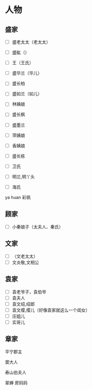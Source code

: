 # 人物

## 盛家

- [ ] 盛老太太（老太太）
- [ ] 盛紘（）
- [ ] 王（王氏）
- [ ] 盛华兰（华儿）
- [ ] 盛长柏
- [ ] 盛如兰（如儿）
- [ ] 林姨娘
- [ ] 盛长枫
- [ ] 盛墨兰
- [ ] 萍姨娘
- [ ] 香姨娘
- [ ] 盛长栋
- [ ] 卫氏



- [ ] 明兰,明丫头
- [ ] 海氏



ya huan
彩佩

## 顾家

- [ ] 小秦娘子（太夫人、秦氏）

## 文家

- [ ] （文老太太）
- [ ] 文炎敬,文相公

## 袁家

- [ ] 袁老爷子，袁伯爷
- [ ] 袁夫人
- [ ] 袁文绍,绍郎
- [ ] 袁文缨,缨儿（好像袁家就这么一个闺女）
- [ ] 庄姐儿
- [ ] 实哥儿

## 章家

平宁郡主

窦大人

寿山伯夫人

翠蝉
房妈妈

